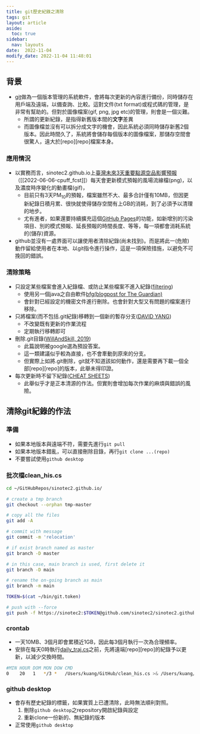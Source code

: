 ```yaml
---
title: git歷史紀錄之清除
tags: git
layout: article
aside:
  toc: true
sidebar:
  nav: layouts
date:  2022-11-04
modify_date: 2022-11-04 11:48:01
---
```


## 背景
- [git](https://zh.wikipedia.org/wiki/Git)做為一個版本管理的系統軟件，會將每次更新的內容進行備份，同時儲存在用戶端及遠端，以備查詢、比較。這對文件(txt format)或程式碼的管理，是非常有幫助的。但對於圖像檔案(gif, png, jpg etc)的管理，則會是一個災難。
  - 所謂的更新紀錄，是指得新舊版本間的**文字**差異
  - 而圖像檔並沒有可以拆分成文字的機會，因此系統必須同時儲存新舊2個版本。因此時間久了，系統將會儲存每個版本的圖像檔案，那儲存空間會很驚人，遠大於[repo][repo]檔案本身。

### 應用情況  
- 以實務而言，sinotec2.github.io上[臺灣未來3天重要點源空品影響預報](https://sinotec2.github.io/cpuff_forecast/)（[[2022-06-06-cpuff_fcst]]）每天會更新模式預報的風場流線檔(png)，以及濃度時序變化的動畫檔(gif)，
  - 目前只有3天PM<sub>10</sub>的預報，檔案雖然不大、最多合計僅有10MB，但因更新紀錄日積月累、很快就使得儲存空間有上GB的消耗，到了必須予以清理的地步。
  - 尤有進者，如果還要持續擴充這個[GitHub Pages](https://pages.github.com/)的功能，如新增別的污染項目、別的模式預報、延長預報的時間長度、等等，每一項都會消耗系統的(儲存)資源。
- github並沒有一處界面可以讓使用者清除紀錄(尚未找到)。而是將此一(危險)動作留給使用者在本地、以git指令進行操作，這是一項保險措施，以避免不可挽回的錯誤。

### 清除策略
- 只設定某些檔案會進入紀錄檔、或防止某些檔案不進入紀錄([filtering](https://docs.github.com/en/authentication/keeping-your-account-and-data-secure/removing-sensitive-data-from-a-repository))
  - 使用另一個java之自由軟件[bfg(blogpost for The Guardian)](https://rtyley.github.io/bfg-repo-cleaner/)
  - 會針對已經設定的機密文件進行刪除。也會針對大型又有問題的檔案進行移除。
- 只將檔案(而不包括.git紀錄)移轉到一個新的暫存分支([DAVID YANG](https://www.systutorials.com/how-to-clear-git-history-in-local-and-remote-branches/))
  - 不改變既有更新的作業流程
  - 定期執行移轉即可
- 刪除.git目錄([WillAndSkill, 2019](https://www.willandskill.se/en/articles/deleting-your-git-commit-history-without-removing-repo-on-github-bitbucket))
  - 此篇說明被google選為預設答案。
  - 這一類建議似乎較為直接，也不會牽動到原來的分支。
  - 但實際上如將.git刪除，git就不知道該如何動作，還是需要再下載一個全部[repo][repo]的版本，此舉未得印證。
- 每次更新時不留下紀錄([CHEAT SHEETS](https://blog.gitguardian.com/rewriting-git-history-cheatsheet/))
  - 此舉似乎才是正本清源的作法。但實則會增加每次作業的麻煩與錯誤的風險。
  
## 清除git紀錄的作法
### 準備
- 如果本地版本與遠端不符，需要先進行`git pull`
- 如果本地版本錯亂，可以直接刪除目錄，再行`git clone ...(repo)`
- 不要嘗試使用`github desktop`

### 批次檔clean_his.cs

```bash
cd ~/GitHubRepos/sinotec2.github.io/

# create a tmp branch
git checkout --orphan tmp-master

# copy all the files
git add -A

# commit with message
git commit -m 'relocation'

# if exist branch named as master
git branch -D master

# in this case, main branch is used, first delete it
git branch -D main

# rename the on-going branch as main
git branch -m main

TOKEN=$(cat ~/bin/git.token)

# push with --force
git push -f https://sinotec2:$TOKEN@github.com/sinotec2/sinotec2.github.io.git main
```

### crontab
- 一天10MB、3個月即會累積近1GB，因此每3個月執行一次為合理頻率。
- 安排在每天0時執行[daily_traj.cs]()之前，先將遠端[repo][repo]的紀錄予以更新，以減少交換時間。

```bash
#MIN HOUR DOM MON DOW CMD
0    20   1   */3 *   /Users/kuang/GitHub/clean_his.cs >& /Users/kuang/GitHub/clean_his.out
```

### github desktop
- 會存有歷史紀錄的標籤，如果實質上已遭清除，此時無法順利對照。
  1. 刪除`github desktop`之repository開啟紀錄與設定
  1. 重新clone一份新的、無紀錄的版本
- 正常使用`github desktop`



